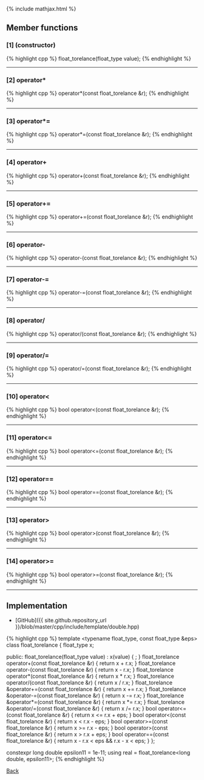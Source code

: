 {% include mathjax.html %}

## Member functions

### [1] (constructor)
{% highlight cpp %}
float_torelance(float_type value);
{% endhighlight %}


---------------------------------------

### [2] operator*
{% highlight cpp %}
operator*(const float_torelance &r);
{% endhighlight %}


---------------------------------------

### [3] operator*=
{% highlight cpp %}
operator*=(const float_torelance &r);
{% endhighlight %}


---------------------------------------

### [4] operator+
{% highlight cpp %}
operator+(const float_torelance &r);
{% endhighlight %}


---------------------------------------

### [5] operator+=
{% highlight cpp %}
operator+=(const float_torelance &r);
{% endhighlight %}


---------------------------------------

### [6] operator-
{% highlight cpp %}
operator-(const float_torelance &r);
{% endhighlight %}


---------------------------------------

### [7] operator-=
{% highlight cpp %}
operator-=(const float_torelance &r);
{% endhighlight %}


---------------------------------------

### [8] operator/
{% highlight cpp %}
operator/(const float_torelance &r);
{% endhighlight %}


---------------------------------------

### [9] operator/=
{% highlight cpp %}
operator/=(const float_torelance &r);
{% endhighlight %}


---------------------------------------

### [10] operator&lt;
{% highlight cpp %}
bool operator<(const float_torelance &r);
{% endhighlight %}


---------------------------------------

### [11] operator&lt;=
{% highlight cpp %}
bool operator<=(const float_torelance &r);
{% endhighlight %}


---------------------------------------

### [12] operator==
{% highlight cpp %}
bool operator==(const float_torelance &r);
{% endhighlight %}


---------------------------------------

### [13] operator&gt;
{% highlight cpp %}
bool operator>(const float_torelance &r);
{% endhighlight %}


---------------------------------------

### [14] operator&gt;=
{% highlight cpp %}
bool operator>=(const float_torelance &r);
{% endhighlight %}


---------------------------------------

## Implementation

- [GitHub]({{ site.github.repository_url }}/blob/master/cpp/include/template/double.hpp)

{% highlight cpp %}
template <typename float_type, const float_type &eps> class float_torelance {
  float_type x;

public:
  float_torelance(float_type value) : x(value) { ; }
  float_torelance operator+(const float_torelance &r) { return x + r.x; }
  float_torelance operator-(const float_torelance &r) { return x - r.x; }
  float_torelance operator*(const float_torelance &r) { return x * r.x; }
  float_torelance operator/(const float_torelance &r) { return x / r.x; }
  float_torelance &operator+=(const float_torelance &r) { return x += r.x; }
  float_torelance &operator-=(const float_torelance &r) { return x -= r.x; }
  float_torelance &operator*=(const float_torelance &r) { return x *= r.x; }
  float_torelance &operator/=(const float_torelance &r) { return x /= r.x; }
  bool operator<=(const float_torelance &r) { return x <= r.x + eps; }
  bool operator<(const float_torelance &r) { return x < r.x - eps; }
  bool operator>=(const float_torelance &r) { return x >= r.x - eps; }
  bool operator>(const float_torelance &r) { return x > r.x + eps; }
  bool operator==(const float_torelance &r) {
    return x - r.x < eps && r.x - x < eps;
  }
};

constexpr long double epsilon11 = 1e-11;
using real = float_torelance<long double, epsilon11>;
{% endhighlight %}

[Back](../..)
